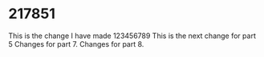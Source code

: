 # 217851
This is the change 
I have made
123456789
This is the next change for part 5
Changes for part 7.
Changes for part 8.
